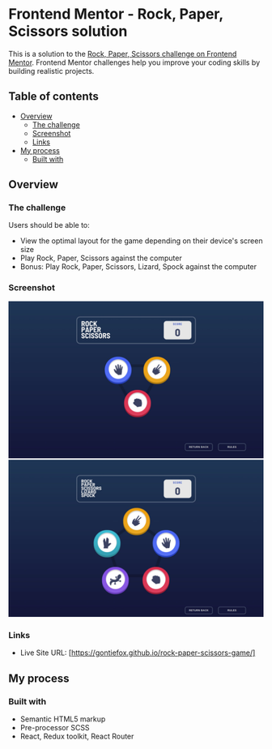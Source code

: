 # Frontend Mentor - Rock, Paper, Scissors solution

This is a solution to the [Rock, Paper, Scissors challenge on Frontend Mentor](https://www.frontendmentor.io/challenges/rock-paper-scissors-game-pTgwgvgH). Frontend Mentor challenges help you improve your coding skills by building realistic projects. 

## Table of contents

- [Overview](#overview)
  - [The challenge](#the-challenge)
  - [Screenshot](#screenshot)
  - [Links](#links)
- [My process](#my-process)
  - [Built with](#built-with)

## Overview

### The challenge

Users should be able to:

- View the optimal layout for the game depending on their device's screen size
- Play Rock, Paper, Scissors against the computer
- Bonus: Play Rock, Paper, Scissors, Lizard, Spock against the computer

### Screenshot

![](./public/screenshot-first.png)
![](./public/screenshot-second.png)

### Links

- Live Site URL: [https://gontiefox.github.io/rock-paper-scissors-game/]

## My process

### Built with

- Semantic HTML5 markup
- Pre-processor SCSS
- React, Redux toolkit, React Router
